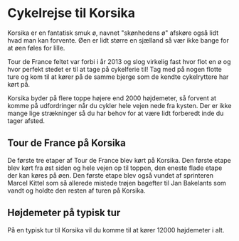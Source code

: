 # Cykelrejse til Korsika

Korsika er en fantatisk smuk ø, navnet "skønhedens ø" afskøre også lidt hvad man kan forvente. Øen er lidt større en sjælland så vær ikke bange for at øen føles for lille.

Tour de France feltet var forbi i år 2013 og slog virkelig fast hvor flot en ø og hvor perfekt stedet er til at tage på cykelferie til! Tag med på nogen flotte ture og kom til at kører på de samme bjerge som de kendte cykelryttere har kørt på.

Korsika byder på flere toppe højere end 2000 højdemeter, så forvent at komme på udfordringer når du cykler hele vejen nede fra kysten. Der er ikke mange lige strækninger så du har behov for at være lidt forberedt inde du tager afsted.

## Tour de France på Korsika

De første tre etaper af Tour de France blev kørt på Korsika. Den første etape blev kørt fra øst siden og hele vejen op til toppen, den eneste flade etape der kan køres på øen. Den første etape blev også vundet af sprinteren Marcel Kittel som så allerede mistede trøjen bagefter til Jan Bakelants som vandt og holdte den resten af turen på Korsika.

## Højdemeter på typisk tur

På en typisk tur til Korsika vil du komme til at kører 12000 højdemeter i alt.
